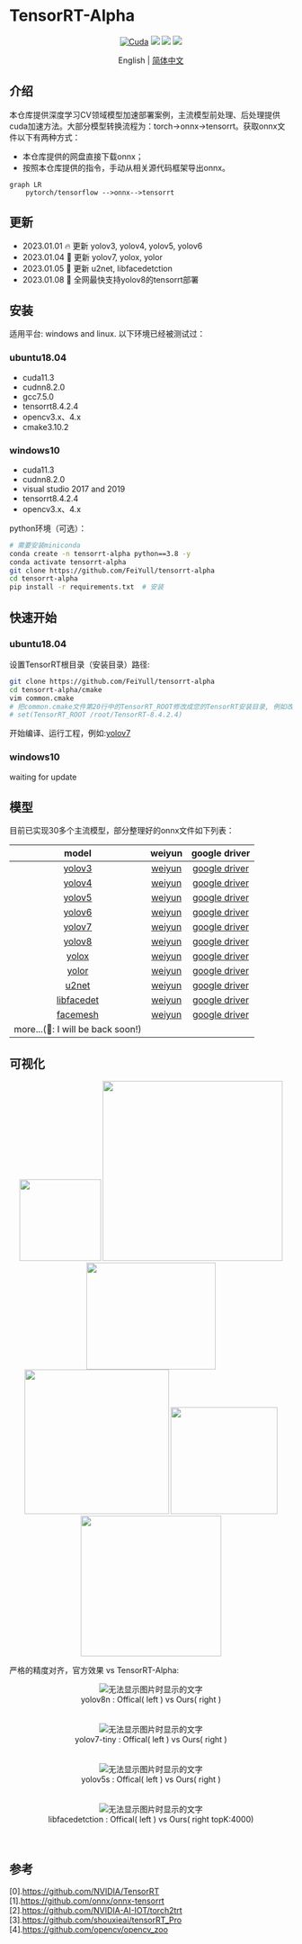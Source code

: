 # TensorRT-Alpha
<div align="center">

  [![Cuda](https://img.shields.io/badge/CUDA-v11.3-%2376B900?logo=nvidia)](https://developer.nvidia.com/cuda-toolkit-archive)
  [![](https://img.shields.io/badge/TensorRT-8.4.2.4-%2376B900.svg?style=flat&logo=tensorrt)](https://developer.nvidia.com/nvidia-tensorrt-8x-download)
  [![](https://img.shields.io/badge/ubuntu-18.04-orange.svg?style=flat&logo=ubuntu)](https://releases.ubuntu.com/18.04/)
  [![](https://img.shields.io/badge/windows-10-blue.svg?style=flat&logo=windows)](https://www.microsoft.com/)

  English | [简体中文](README_cn.md)
  <br>
  </div>

## 介绍
本仓库提供深度学习CV领域模型加速部署案例，主流模型前处理、后处理提供cuda加速方法。大部分模型转换流程为：torch->onnx->tensorrt。获取onnx文件以下有两种方式：

- 本仓库提供的网盘直接下载onnx；
- 按照本仓库提供的指令，手动从相关源代码框架导出onnx。

```mermaid
graph LR
    pytorch/tensorflow -->onnx-->tensorrt
```

## 更新
- 2023.01.01  🔥 更新 yolov3, yolov4, yolov5, yolov6
- 2023.01.04  🍅 更新 yolov7, yolox, yolor
- 2023.01.05  🎉 更新 u2net, libfacedetction
- 2023.01.08  🚀 全网最快支持yolov8的tensorrt部署

## 安装
适用平台: windows and linux. 以下环境已经被测试过：<br>
### ubuntu18.04
- cuda11.3
- cudnn8.2.0
- gcc7.5.0
- tensorrt8.4.2.4
- opencv3.x、4.x
- cmake3.10.2

### windows10
- cuda11.3
- cudnn8.2.0
- visual studio 2017 and 2019
- tensorrt8.4.2.4
- opencv3.x、4.x

python环境（可选）：
```bash
# 需要安装miniconda
conda create -n tensorrt-alpha python==3.8 -y
conda activate tensorrt-alpha
git clone https://github.com/FeiYull/tensorrt-alpha
cd tensorrt-alpha
pip install -r requirements.txt  # 安装
```
## 快速开始
### ubuntu18.04
设置TensorRT根目录（安装目录）路径:
```bash
git clone https://github.com/FeiYull/tensorrt-alpha
cd tensorrt-alpha/cmake
vim common.cmake
# 把common.cmake文件第20行中的TensorRT_ROOT修改成您的TensorRT安装目录, 例如改成如下:
# set(TensorRT_ROOT /root/TensorRT-8.4.2.4)
```
开始编译、运行工程，例如:[yolov7](yolov7/README.md)

### windows10
waiting for update

## 模型
目前已实现30多个主流模型，部分整理好的onnx文件如下列表：
<div align='center'>

| model |weiyun |google driver |
 :-: | :-: | :-: |
|[yolov3](yolov3/README.md)| [weiyun](https://share.weiyun.com/3T3mZKBm)| [google driver](https://drive.google.com/drive/folders/1-8phZHkx_Z274UVqgw6Ma-6u5AKmqCOv?usp=sharing)|      
|[yolov4](yolov4/README.md)| [weiyun](https://share.weiyun.com/3T3mZKBm)| [google driver](https://drive.google.com/drive/folders/1-8phZHkx_Z274UVqgw6Ma-6u5AKmqCOv?usp=sharing)|
|[yolov5](yolov5/README.md)| [weiyun](https://share.weiyun.com/3T3mZKBm)| [google driver](https://drive.google.com/drive/folders/1-8phZHkx_Z274UVqgw6Ma-6u5AKmqCOv?usp=sharing)|     
|[yolov6](yolov6/README.md)| [weiyun](https://share.weiyun.com/3T3mZKBm)| [google driver](https://drive.google.com/drive/folders/1-8phZHkx_Z274UVqgw6Ma-6u5AKmqCOv?usp=sharing)|     
|[yolov7](yolov7/README.md)| [weiyun](https://share.weiyun.com/3T3mZKBm)| [google driver](https://drive.google.com/drive/folders/1-8phZHkx_Z274UVqgw6Ma-6u5AKmqCOv?usp=sharing)|     
|[yolov8](yolov8/README.md)| [weiyun](https://share.weiyun.com/3T3mZKBm)| [google driver](https://drive.google.com/drive/folders/1-8phZHkx_Z274UVqgw6Ma-6u5AKmqCOv?usp=sharing)|     
|[yolox](yolox/README.md)| [weiyun](https://share.weiyun.com/3T3mZKBm)| [google driver](https://drive.google.com/drive/folders/1-8phZHkx_Z274UVqgw6Ma-6u5AKmqCOv?usp=sharing)|     
|[yolor](yolor/README.md)| [weiyun](https://share.weiyun.com/3T3mZKBm)| [google driver](https://drive.google.com/drive/folders/1-8phZHkx_Z274UVqgw6Ma-6u5AKmqCOv?usp=sharing)|     
|[u2net](u2net/README.md)| [weiyun](https://share.weiyun.com/3T3mZKBm)| [google driver](https://drive.google.com/drive/folders/1-8phZHkx_Z274UVqgw6Ma-6u5AKmqCOv?usp=sharing)|     
|[libfacedet](libfacedetection/README.md)| [weiyun](https://share.weiyun.com/3T3mZKBm)| [google driver](https://drive.google.com/drive/folders/1-8phZHkx_Z274UVqgw6Ma-6u5AKmqCOv?usp=sharing)|     
|[facemesh](facemesh/README.md)| [weiyun](https://share.weiyun.com/3T3mZKBm)| [google driver](https://drive.google.com/drive/folders/1-8phZHkx_Z274UVqgw6Ma-6u5AKmqCOv?usp=sharing)|     
|more...(🚀: I will be back soon!)    |      |          |
</div>  

## 可视化
<div align='center'>
  <img src='.github/facemesh.jpg' width="145px">
  <img src='.github/poeple640640.gif' width="320px">
  <img src='.github/NBA.gif' height="190px" width="230px">
  <br>
  <img src='.github/nuScenes.gif'  width="257px">
  <img src='.github/u2net.gif'  width="190px">
  <img src='.github/libfacedet.gif'  width="250px">
  <br>
</div>   

严格的精度对齐，官方效果 vs TensorRT-Alpha:<br>
<div align='center'>			<!--块级封装-->
     <center>	<!--将图片和文字居中-->
    <img src=".github/yolov8n-Offical(left)vsOurs(right).jpg"
         alt="无法显示图片时显示的文字"
         style="zoom:100%"/>
    <br>		<!--换行-->
    <center>yolov8n : Offical( left ) vs Ours( right )	<!--标题--></center>
    <br>		<!--换行-->
    <br>		<!--换行-->
    <center>	<!--将图片和文字居中-->
    <img src=".github/yolov7-tiny-Offical(left)vsOurs(right).jpg"
         alt="无法显示图片时显示的文字"
         style="zoom:100%"/>
    <br>		<!--换行-->
    <center>yolov7-tiny : Offical( left ) vs Ours( right )	<!--标题--></center>
    <br>		<!--换行-->
    <br>		<!--换行-->
    <img src=".github/yolov5s-Offical(left)vsOurs(right).jpg"
         alt="无法显示图片时显示的文字"
         style="zoom:100%"/>
    <br>		<!--换行-->
    <center>yolov5s : Offical( left ) vs Ours( right )	<!--标题--></center>
    <br>		<!--换行-->
    <br>		<!--换行-->
    <img src=".github/libfacedet-Offical(left)vsOurs(right-topk-4000).jpg"
         alt="无法显示图片时显示的文字"
         style="zoom:100%"/>
    <br>		<!--换行-->
    <center>libfacedetction : Offical( left ) vs Ours( right topK:4000)	<!--标题--></center>
    <br>		<!--换行-->
    <br>		<!--换行-->
    </center>
</div>

## 参考
[0].https://github.com/NVIDIA/TensorRT<br>
[1].https://github.com/onnx/onnx-tensorrt<br>
[2].https://github.com/NVIDIA-AI-IOT/torch2trt<br>
[3].https://github.com/shouxieai/tensorRT_Pro<br>
[4].https://github.com/opencv/opencv_zoo<br>

